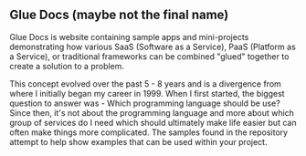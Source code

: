## Glue Docs (maybe not the final name)

Glue Docs is website containing sample apps and mini-projects demonstrating how various 
SaaS (Software as a Service), PaaS (Platform as a Service), or traditional 
frameworks can be combined "glued" together to create a solution to a 
problem.

This concept evolved over the past 5 - 8 years and is a divergence from where
I initially began my career in 1999.  When I first started, the biggest question
to answer was - Which programming language should be use?  Since then, it's
not about the programming language and more about which group of services do
I need which should ultimately make life easier but can often make things
more complicated.  The samples found in the repository attempt to help show
examples that can be used within your project.